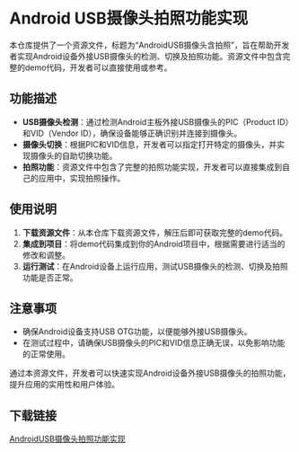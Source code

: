 # Android USB摄像头拍照功能实现

本仓库提供了一个资源文件，标题为“AndroidUSB摄像头含拍照”，旨在帮助开发者实现Android设备外接USB摄像头的检测、切换及拍照功能。资源文件中包含完整的demo代码，开发者可以直接使用或参考。

## 功能描述

- **USB摄像头检测**：通过检测Android主板外接USB摄像头的PIC（Product ID）和VID（Vendor ID），确保设备能够正确识别并连接到摄像头。
- **摄像头切换**：根据PIC和VID信息，开发者可以指定打开特定的摄像头，并实现摄像头的自助切换功能。
- **拍照功能**：资源文件中包含了完整的拍照功能实现，开发者可以直接集成到自己的应用中，实现拍照操作。

## 使用说明

1. **下载资源文件**：从本仓库下载资源文件，解压后即可获取完整的demo代码。
2. **集成到项目**：将demo代码集成到你的Android项目中，根据需要进行适当的修改和调整。
3. **运行测试**：在Android设备上运行应用，测试USB摄像头的检测、切换及拍照功能是否正常。

## 注意事项

- 确保Android设备支持USB OTG功能，以便能够外接USB摄像头。
- 在测试过程中，请确保USB摄像头的PIC和VID信息正确无误，以免影响功能的正常使用。

通过本资源文件，开发者可以快速实现Android设备外接USB摄像头的拍照功能，提升应用的实用性和用户体验。

## 下载链接

[AndroidUSB摄像头拍照功能实现](https://pan.quark.cn/s/78e929c479dd)